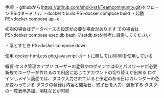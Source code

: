 手順
・githubから(https://github.com/shoki-st1/Teamcommunity.git)をクローン
PSはターミナル
・dockerでbuild
PS>docker compose build
・起動
PS>docker compose up -d

初期の場合はデータベースの設定が必要な場合があります
その場合は
PS>docker compose exec db bash
でsetdb.txtを参考に設定してください

・落とすとき
PS>docker compose down

使用
docker
html,css
php,javascript
ポートに関しては8080を使用している

概要
タスク管理のアプリ
ユーザーの登録やログインではIDとパスワードが必要
新規でユーザーが作れるので用途に応じてアカウントの切り替えが出来る
ログインしメイン画面では、タスク入力されていると予定のある日はカレンダーの色が変わっている
タスクの登録は内容と開始日、終了日を入力、選択する
タスクの一覧表示追加、削除などが可能